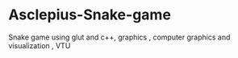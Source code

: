 # Asclepius-Snake-game
Snake game using glut and c++, graphics , computer graphics and visualization , VTU

